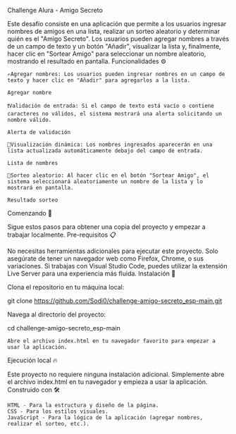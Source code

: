 Challenge Alura - Amigo Secreto

Este desafío consiste en una aplicación que permite a los usuarios ingresar nombres de amigos en una lista, realizar un sorteo aleatorio y determinar quién es el "Amigo Secreto". Los usuarios pueden agregar nombres a través de un campo de texto y un botón "Añadir", visualizar la lista y, finalmente, hacer clic en "Sortear Amigo" para seleccionar un nombre aleatorio, mostrando el resultado en pantalla.
Funcionalidades ⚙️

    ✍️Agregar nombres: Los usuarios pueden ingresar nombres en un campo de texto y hacer clic en "Añadir" para agregarlos a la lista.

    Agregar nombre

    ❗Validación de entrada: Si el campo de texto está vacío o contiene caracteres no válidos, el sistema mostrará una alerta solicitando un nombre válido.

    Alerta de validación

    👀Visualización dinámica: Los nombres ingresados aparecerán en una lista actualizada automáticamente debajo del campo de entrada.

    Lista de nombres

    🎲Sorteo aleatorio: Al hacer clic en el botón "Sortear Amigo", el sistema seleccionará aleatoriamente un nombre de la lista y lo mostrará en pantalla.

    Resultado sorteo

Comenzando 🚀

Sigue estos pasos para obtener una copia del proyecto y empezar a trabajar localmente.
Pre-requisitos 📋

No necesitas herramientas adicionales para ejecutar este proyecto. Solo asegúrate de tener un navegador web como Firefox, Chrome, o sus variaciones. Si trabajas con Visual Studio Code, puedes utilizar la extensión Live Server para una experiencia más fluida.
Instalación 🔧

Clona el repositorio en tu máquina local:

git clone https://github.com/Sodi0/challenge-amigo-secreto_esp-main.git

Navega al directorio del proyecto:

cd challenge-amigo-secreto_esp-main

    Abre el archivo index.html en tu navegador favorito para empezar a usar la aplicación.

Ejecución local 🔥

Este proyecto no requiere ninguna instalación adicional. Simplemente abre el archivo index.html en tu navegador y empieza a usar la aplicación.
Construido con 🛠️

    HTML - Para la estructura y diseño de la página.
    CSS - Para los estilos visuales.
    JavaScript - Para la lógica de la aplicación (agregar nombres, realizar el sorteo, etc.).

